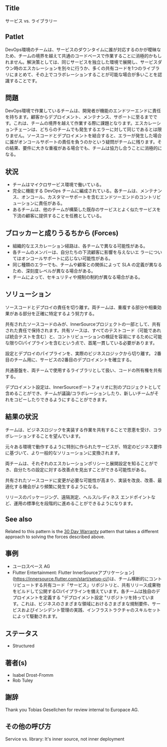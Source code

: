 ## Title

サービス vs. ライブラリー

## Patlet

DevOps環境のチームは、サービスのダウンタイムに誰が対応するのかが曖昧なため、チームの境界を越えて共通のコードベースで作業することに消極的かもしれません。解決策としては、同じサービスを独立した環境で展開し、サービスダウン時のエスカレーションを別々に行うか、多くの共有コードを1つのライブラリにまとめて、その上でコラボレーションすることが可能な場合が多いことを認識することです。

## 問題

DevOps環境で作業しているチームは、開発者が機能のエンドツーエンドに責任を持ちます。顧客からデプロイメント、メンテナンス、サポートに至るまでです。これは、チームの境界を越えて作業する際に課題となります。エスカレーションチェーンは、どちらのチームでも発生するエラーに対して同じであるとは限りません。ソースコードとデプロイメントを結合すると、エラーが発生した場合に誰がオンコールサポートの責任を負うのかという疑問がチームに残ります。その結果、要件に大きな重複がある場合でも、チームは協力し合うことに消極的になる。

## 状況

* チームはマイクロサービス環境で働いている。
* 完全に機能する DevOps チームに編成されている。各チームは、メンテナンス、オンコール、カスタマーサポートを含むエンドツーエンドのコントリビューションに責任がある。
* あるチームは、他のチームが構築した既存のサービスとよく似たサービスを下流の顧客に提供することを任務としている。

## ブロッカーと成りうるちから (Forces)

* 組織的なエスカレーション経路は、各チームで異なる可能性がある。
* 各チームのメンバーは、自分たちの下流顧客に影響を与えないエ ラーについてはオンコールサポートに応じない可能性がある。
* 同じ種類のエラーでも、チームや顧客との関係によって SLA の定義が異なるため、深刻度レベルが異なる場合がある。
* チームによって、セキュリティや規制の制約が異なる場合がある。

## ソリューション

ソースコードとデプロイの責任を切り離す。両チームは、重複する部分や相乗効果がある部分を正確に特定するよう努力する。

共有されたソースコードのみが、InnerSourceプロジェクトの一部として、共有された責任で保持されます。共有ソースは、すべてのテストコード（可能であれば統合テストを含む）と、コントリビューションの検証を容易にするために可能な限りCIパイプラインを含むという点で、首尾一貫している必要があります。

設定とデプロイのパイプラインを、実際のビジネスロジックから切り離す。 2番目のチーム用に、サービスの2番目のデプロイメントを確立する。

共通基盤を、両チームで使用するライブラリとして扱い、コードの所有権を共有する。

デプロイメント設定は、InnerSourceポートフォリオに別のプロジェクトとして含めることができ、チームが議論/コラボレーションしたり、新しいチームがそれをコピーしたりできるようにすることができます。

## 結果の状況

チームは、ビジネスロジックを実装する作業を共有することで恩恵を受け、コラボレーションすることを望んでいます。

元々ある環境で動作するように特別に作られたサービスが、特定のビジネス要件に基づいて、より一般的なソリューションに変換されます。

両チームは、それぞれのエスカレーションポリシーと展開設定を知ることができ、自分たちの設定に対する改善点を見出すことができる可能性がある。

共有されたソースコードに変更が必要な可能性が高まり、実装を改良、改善、最適化する機会がより頻繁に発生するようになる。

リリースのパッケージング、遠隔測定、ヘルス/レディネス エンドポイントなど、運用の標準化を段階的に進めることができるようになります。

## See also

Related to this pattern is the [30 Day Warranty](30-day-warranty.md) pattern that takes a different approach to solving the forces described above.

## 事例

* ユーロスペース AG
* Flutter Entertainment: Flutter InnerSourceアプリケーション](https://innersource.flutter.com/start/setup-ci/)は、チーム横断的にコントリビュートする共有コード「サービス」リポジトリと、共有リリース成果物をビルドして公開するCIパイプラインを備えています。各チームは独自のデプロイメントを定義する "デプロイメント設定 "リポジトリを持っています。これは、ビジネスのさまざまな領域におけるさまざまな規制要件、サービスおよびインシデント管理の実践、インフラストラクチャのスキルセットによって駆動されます。

## ステータス

* Structured

## 著者(s)

* Isabel Drost-Fromm
* Rob Tuley

## 謝辞

Thank you Tobias Gesellchen for review internal to Europace AG.

## その他の呼び方

Service vs. library: It's inner source, not inner deployment
